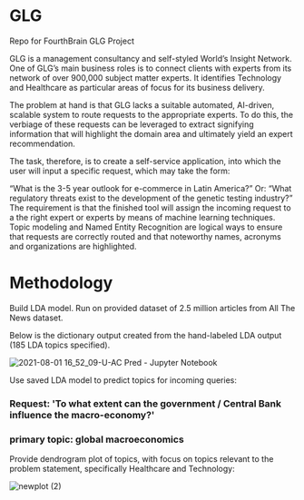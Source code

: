 # GLG
Repo for FourthBrain GLG Project


GLG is a management consultancy and self-styled World’s Insight Network. One of GLG’s main business roles is to connect clients with experts from its network of over 900,000 subject matter experts.  It identifies Technology and Healthcare as particular areas of focus for its business delivery.

The problem at hand is that GLG lacks a suitable automated, AI-driven, scalable system to route requests to the appropriate experts. To do this, the verbiage of these requests can be leveraged to extract signifying information that will highlight the domain area and ultimately yield an expert recommendation.

The task, therefore, is to create a self-service application, into which the user will input a specific request, which may take the form:

“What is the 3-5 year outlook for e-commerce in Latin America?”
Or:
“What regulatory threats exist to the development of the genetic testing industry?”
The requirement is that the finished tool will assign the incoming request to a the right expert or experts by means of machine learning techniques. Topic modeling and Named Entity Recognition are logical ways to ensure that requests are correctly routed and that noteworthy names, acronyms and organizations are highlighted.

# Methodology

Build LDA model. Run on provided dataset of 2.5 million articles from All The News dataset.

Below is the dictionary output created from the hand-labeled LDA output (185 LDA topics specified).

![2021-08-01 16_52_09-U-AC Pred - Jupyter Notebook](https://user-images.githubusercontent.com/37546038/128775322-c7b10242-0c57-4bbc-928d-fd5db879fe8c.png)

Use saved LDA model to predict topics for incoming queries:

### Request: 'To what extent can the government / Central Bank influence the macro-economy?'
### primary topic: global macroeconomics

Provide dendrogram plot of topics, with focus on topics relevant to the problem statement, specifically Healthcare and Technology:

![newplot (2)](https://user-images.githubusercontent.com/37546038/128777400-79a76175-042d-47a3-a67c-dff6d1d34865.png)


